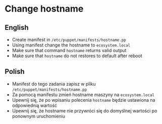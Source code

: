 # Change hostname

## English

- Create manifest in `/etc/puppet/manifests/hostname.pp`
- Using manifest change the hostname to `ecosystem.local`
- Make sure that command `hostname` returns valid output
- Make sure that `hostname` do not restores to default after reboot

## Polish

- Manifest do tego zadania zapisz w pliku `/etc/puppet/manifests/hostname.pp`
- Za pomocą manifestu zmień hostname maszyny na `ecosystem.local`
- Upewnij się, że po wpisaniu polecenia `hostname` będzie ustawiona na odpowiednią wartość
- Upewnij się, że hostname nie przywróci się do domyślnej wartości po ponownym uruchomieniu
